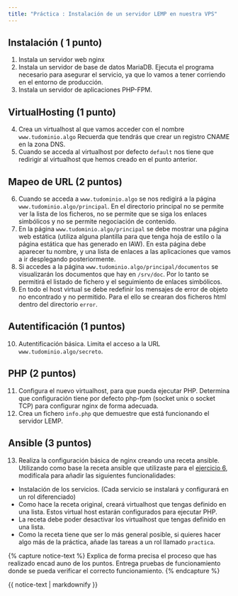 ```yaml
---
title: "Práctica : Instalación de un servidor LEMP en nuestra VPS"
---
```


## Instalación ( 1 punto)

1. Instala un servidor web nginx
2. Instala un servidor de base de datos MariaDB. Ejecuta el programa necesario para asegurar el servicio, ya que lo vamos a tener corriendo en el entorno de producción.
3. Instala un servidor de aplicaciones PHP-FPM.

## VirtualHosting (1 punto)

4. Crea un virtualhost al que vamos acceder con el nombre `www.tudominio.algo` Recuerda que tendrás que crear un registro CNAME en la zona DNS.
5. Cuando se acceda al virtualhost por defecto `default` nos tiene que redirigir al virtualhost que hemos creado en el punto anterior.

## Mapeo de URL (2 puntos)

6. Cuando se acceda a `www.tudominio.algo` se nos redigirá a la página `www.tudominio.algo/principal`. En el directorio principal no se permite ver la lista de los ficheros, no se permite que se siga los enlaces simbólicos y no se permite negociación de contenido. 
7. En la página `www.tudominio.algo/principal` se debe mostrar una página web estática (utiliza alguna plantilla para que tenga hoja de estilo o la página estática que has generado en IAW). En esta página debe aparecer tu nombre, y una lista de enlaces a las aplicaciones que vamos a ir desplegando posteriormente.
8. Si accedes a la página `www.tudominio.algo/principal/documentos` se visualizarán los documentos que hay en `/srv/doc`. Por lo tanto se permitirá el listado de fichero y el seguimiento de enlaces simbólicos.
9. En todo el host virtual se debe redefinir los mensajes de error de objeto no encontrado y no permitido. Para el ello se crearan dos ficheros html dentro del directorio `error`.

## Autentificación (1 puntos)

10. Autentificación básica. Limita el acceso a la URL `www.tudominio.algo/secreto`.

## PHP (2 puntos)

11. Configura el nuevo virtualhost, para que pueda ejecutar PHP. Determina que configuración tiene por defecto php-fpm (socket unix o socket TCP) para configurar nginx de forma adecuada.
12. Crea un fichero `info.php` que demuestre que está funcionando el servidor LEMP.

## Ansible (3 puntos)

13. Realiza la configuración básica de nginx creando una receta ansible. Utilizando como base la receta ansible que utilizaste para el [ejercicio 6](doc/ejercicio_proxy/ejercicio_proxy.zip), modifícala para añadir las siguientes funcionalidades:

* Instalación de los servicios. (Cada servicio se instalará y configurará en un rol diferenciado)
* Como hace la receta original, creará virtualhost que tengas definido en una lista. Estos virtual host estarán configurados para ejecutar PHP.
* La receta debe poder desactivar los virtualhost que tengas definido en una lista.
* Como la receta tiene que ser lo más general posible, si quieres hacer algo más de la práctica, añade las tareas a un rol llamado `practica`.

{% capture notice-text %}
Explica de forma precisa el proceso que has realizado encad auno de los puntos. Entrega pruebas de funcionamiento donde se pueda verificar el correcto funcionamiento.
{% endcapture %}<div class="notice--info">{{ notice-text | markdownify }}</div>

